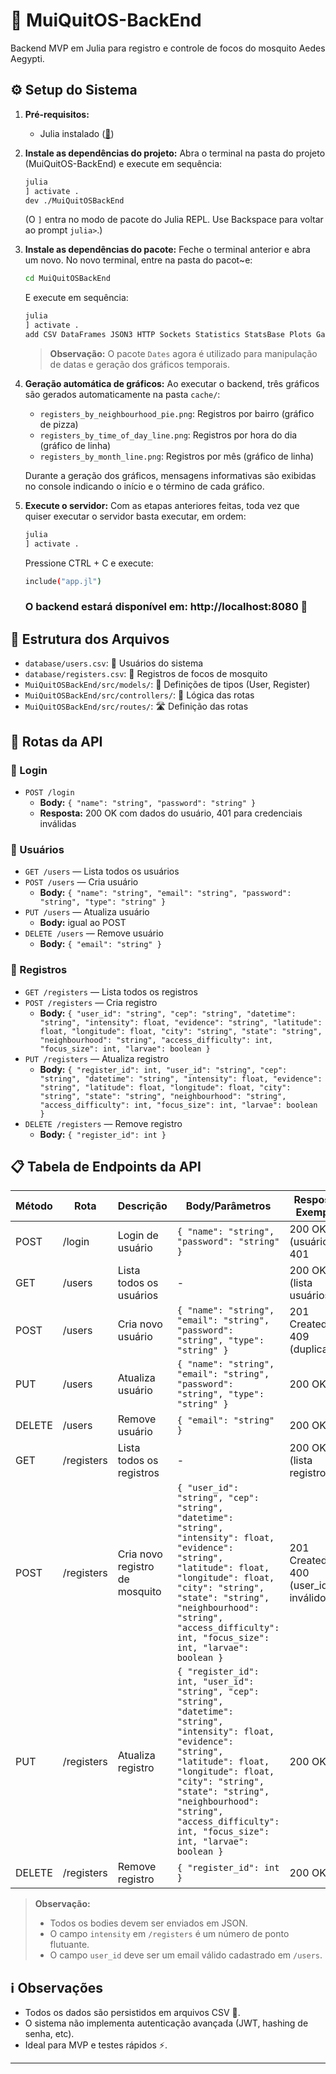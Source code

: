 # 🦟 MuiQuitOS-BackEnd

Backend MVP em Julia para registro e controle de focos do mosquito Aedes Aegypti.

## ⚙️ Setup do Sistema

1. **Pré-requisitos:**
   - Julia instalado ([🔗](https://julialang.org/downloads/))

2. **Instale as dependências do projeto:**
   Abra o terminal na pasta do projeto (MuiQuitOS-BackEnd) e execute em sequência:
   ```sh
   julia
   ] activate .
   dev ./MuiQuitOSBackEnd
   ```
   (O `]` entra no modo de pacote do Julia REPL. Use Backspace para voltar ao prompt `julia>`.)

3. **Instale as dependências do pacote:**
   Feche o terminal anterior e abra um novo.
   No novo terminal, entre na pasta do pacot~e:
   ```sh
   cd MuiQuitOSBackEnd
   ```
   E execute em sequência:
   ```sh
   julia
   ] activate .
   add CSV DataFrames JSON3 HTTP Sockets Statistics StatsBase Plots Gadfly Dates
   ```
   > **Observação:**
   > O pacote `Dates` agora é utilizado para manipulação de datas e geração dos gráficos temporais.

4. **Geração automática de gráficos:**
   Ao executar o backend, três gráficos são gerados automaticamente na pasta `cache/`:
   - `registers_by_neighbourhood_pie.png`: Registros por bairro (gráfico de pizza)
   - `registers_by_time_of_day_line.png`: Registros por hora do dia (gráfico de linha)
   - `registers_by_month_line.png`: Registros por mês (gráfico de linha)

   Durante a geração dos gráficos, mensagens informativas são exibidas no console indicando o início e o término de cada gráfico.

5. **Execute o servidor:**
   Com as etapas anteriores feitas, toda vez que quiser executar o servidor basta executar, em ordem:
   ```sh
   julia
   ] activate .
   ```
   Pressione CTRL + C e execute:
   ```sh
   include("app.jl")
   ```

   ### O backend estará disponível em: http://localhost:8080 🚀

## 📁 Estrutura dos Arquivos
- `database/users.csv`: 👤 Usuários do sistema
- `database/registers.csv`: 🦟 Registros de focos de mosquito
- `MuiQuitOSBackEnd/src/models/`: 🧩 Definições de tipos (User, Register)
- `MuiQuitOSBackEnd/src/controllers/`: 🧠 Lógica das rotas
- `MuiQuitOSBackEnd/src/routes/`: 🛣️ Definição das rotas

## 📡 Rotas da API

### 🔑 Login
- `POST /login`
  - **Body:** `{ "name": "string", "password": "string" }`
  - **Resposta:** 200 OK com dados do usuário, 401 para credenciais inválidas

### 👤 Usuários
- `GET /users` — Lista todos os usuários
- `POST /users` — Cria usuário
  - **Body:** `{ "name": "string", "email": "string", "password": "string", "type": "string" }`
- `PUT /users` — Atualiza usuário
  - **Body:** igual ao POST
- `DELETE /users` — Remove usuário
  - **Body:** `{ "email": "string" }`

### 🦟 Registros
- `GET /registers` — Lista todos os registros
- `POST /registers` — Cria registro
  - **Body:** `{ "user_id": "string", "cep": "string", "datetime": "string", "intensity": float, "evidence": "string", "latitude": float, "longitude": float, "city": "string", "state": "string", "neighbourhood": "string", "access_difficulty": int, "focus_size": int, "larvae": boolean }`
- `PUT /registers` — Atualiza registro
  - **Body:** `{ "register_id": int, "user_id": "string", "cep": "string", "datetime": "string", "intensity": float, "evidence": "string", "latitude": float, "longitude": float, "city": "string", "state": "string", "neighbourhood": "string", "access_difficulty": int, "focus_size": int, "larvae": boolean }`
- `DELETE /registers` — Remove registro
  - **Body:** `{ "register_id": int }`

## 📋 Tabela de Endpoints da API

| Método | Rota         | Descrição                        | Body/Parâmetros                                                                                                                                                                                           | Resposta Exemplo           |
|--------|--------------|-----------------------------------|-----------------------------------------------------------------------------------------------------------------------------------------------------------------------------------------------------------|----------------------------|
| POST   | /login       | Login de usuário                  | `{ "name": "string", "password": "string" }`                                                                                                                                                             | 200 OK (usuário), 401      |
| GET    | /users       | Lista todos os usuários           | -                                                                                                                                                                                                         | 200 OK (lista usuários)    |
| POST   | /users       | Cria novo usuário                 | `{ "name": "string", "email": "string", "password": "string", "type": "string" }`                                                                                                                            | 201 Created, 409 (duplicado) |
| PUT    | /users       | Atualiza usuário                  | `{ "name": "string", "email": "string", "password": "string", "type": "string" }`                                                                                                                            | 200 OK                     |
| DELETE | /users       | Remove usuário                    | `{ "email": "string" }`                                                                                                                                                                                  | 200 OK                     |
| GET    | /registers   | Lista todos os registros          | -                                                                                                                                                                                                         | 200 OK (lista registros)   |
| POST   | /registers   | Cria novo registro de mosquito    | `{ "user_id": "string", "cep": "string", "datetime": "string", "intensity": float, "evidence": "string", "latitude": float, "longitude": float, "city": "string", "state": "string", "neighbourhood": "string", "access_difficulty": int, "focus_size": int, "larvae": boolean }` | 201 Created, 400 (user_id inválido) |
| PUT    | /registers   | Atualiza registro                 | `{ "register_id": int, "user_id": "string", "cep": "string", "datetime": "string", "intensity": float, "evidence": "string", "latitude": float, "longitude": float, "city": "string", "state": "string", "neighbourhood": "string", "access_difficulty": int, "focus_size": int, "larvae": boolean }` | 200 OK                     |
| DELETE | /registers   | Remove registro                   | `{ "register_id": int }`                                                                                                                                                                                 | 200 OK                     |

> **Observação:**
> - Todos os bodies devem ser enviados em JSON.
> - O campo `intensity` em `/registers` é um número de ponto flutuante.
> - O campo `user_id` deve ser um email válido cadastrado em `/users`.

## ℹ️ Observações
- Todos os dados são persistidos em arquivos CSV 📄.
- O sistema não implementa autenticação avançada (JWT, hashing de senha, etc).
- Ideal para MVP e testes rápidos ⚡.

---
